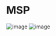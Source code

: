 # MSP
![image](http://github.com/IJCAI-MSP/MSP/raw/master/images/before.jpg)
![image](http://github.com/IJCAI-MSP/MSP/raw/master/images/after.jpg)